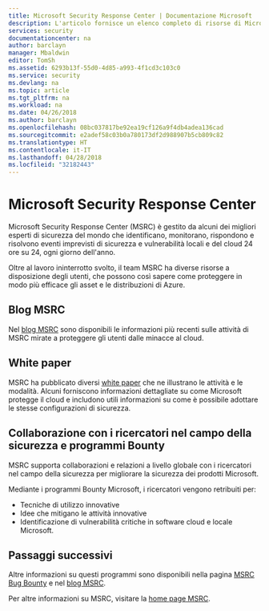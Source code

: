 ```yaml
---
title: Microsoft Security Response Center | Documentazione Microsoft
description: L'articolo fornisce un elenco completo di risorse di Microsoft Security Response Center (MSRC) che possono essere usate per ottenere altre informazioni sulle procedure e i suggerimenti di MSRC.
services: security
documentationcenter: na
author: barclayn
manager: Mbaldwin
editor: TomSh
ms.assetid: 6293b13f-55d0-4d85-a993-4f1cd3c103c0
ms.service: security
ms.devlang: na
ms.topic: article
ms.tgt_pltfrm: na
ms.workload: na
ms.date: 04/26/2018
ms.author: barclayn
ms.openlocfilehash: 08bc037817be92ea19cf126a9f4db4adea136cad
ms.sourcegitcommit: e2adef58c03b0a780173df2d988907b5cb809c82
ms.translationtype: HT
ms.contentlocale: it-IT
ms.lasthandoff: 04/28/2018
ms.locfileid: "32182443"
---
```

# <a name="microsoft-security-response-center"></a>Microsoft Security Response Center

Microsoft Security Response Center (MSRC) è gestito da alcuni dei migliori esperti di sicurezza del mondo che identificano, monitorano, rispondono e risolvono eventi imprevisti di sicurezza e vulnerabilità locali e del cloud 24 ore su 24, ogni giorno dell'anno.

Oltre al lavoro ininterrotto svolto, il team MSRC ha diverse risorse a disposizione degli utenti, che possono così sapere come proteggere in modo più efficace gli asset e le distribuzioni di Azure.

## <a name="the-msrc-blog"></a>Blog MSRC

Nel [blog MSRC](https://blogs.technet.microsoft.com/msrc/) sono disponibili le informazioni più recenti sulle attività di MSRC mirate a proteggere gli utenti dalle minacce al cloud.

## <a name="white-papers"></a>White paper

MSRC ha pubblicato diversi [white paper](https://technet.microsoft.com/library/bb969102.aspx) che ne illustrano le attività e le modalità. Alcuni forniscono informazioni dettagliate su come Microsoft protegge il cloud e includono utili informazioni su come è possibile adottare le stesse configurazioni di sicurezza.

## <a name="security-researcher-engagement-and-bounty-programs"></a>Collaborazione con i ricercatori nel campo della sicurezza e programmi Bounty

MSRC supporta collaborazioni e relazioni a livello globale con i ricercatori nel campo della sicurezza per migliorare la sicurezza dei prodotti Microsoft.

Mediante i programmi Bounty Microsoft, i ricercatori vengono retribuiti per:

- Tecniche di utilizzo innovative
- Idee che mitigano le attività innovative
- Identificazione di vulnerabilità critiche in software cloud e locale Microsoft.

## <a name="next-steps"></a>Passaggi successivi

Altre informazioni su questi programmi sono disponibili nella pagina [MSRC Bug Bounty](https://technet.microsoft.com/security/dn425036) e nel [blog MSRC](https://blogs.technet.microsoft.com/msrc/).

Per altre informazioni su MSRC, visitare la [home page MSRC](https://technet.microsoft.com/library/dn440717.aspx).

